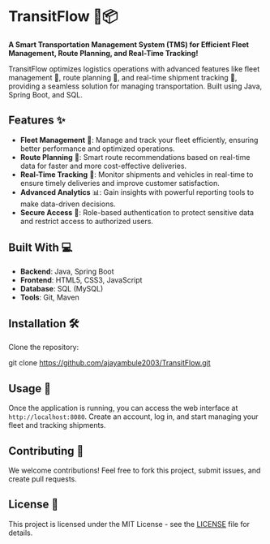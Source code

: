 
# TransitFlow 🚚📦

**A Smart Transportation Management System (TMS) for Efficient Fleet Management, Route Planning, and Real-Time Tracking!**

TransitFlow optimizes logistics operations with advanced features like fleet management 🚛, route planning 📍, and real-time shipment tracking 🚨, providing a seamless solution for managing transportation. Built using Java, Spring Boot, and SQL.

## Features ✨   

- **Fleet Management** 🚛: Manage and track your fleet efficiently, ensuring better performance and optimized operations. 
- **Route Planning** 📍: Smart route recommendations based on real-time data for faster and more cost-effective deliveries.
- **Real-Time Tracking** 🚨: Monitor shipments and vehicles in real-time to ensure timely deliveries and improve customer satisfaction.
- **Advanced Analytics** 📊: Gain insights with powerful reporting tools to make data-driven decisions. 
- **Secure Access** 🔐: Role-based authentication to protect sensitive data and restrict access to authorized users. 

## Built With 💻  
 
- **Backend**: Java, Spring Boot
- **Frontend**: HTML5, CSS3, JavaScript 
- **Database**: SQL (MySQL)
- **Tools**: Git, Maven
  
## Installation 🛠
  
Clone the repository:
   
   git clone https://github.com/ajayambule2003/TransitFlow.git
   

## Usage 🚀

Once the application is running, you can access the web interface at `http://localhost:8080`. Create an account, log in, and start managing your fleet and tracking shipments.

## Contributing 🤝

We welcome contributions! Feel free to fork this project, submit issues, and create pull requests.
 
## License 📄

This project is licensed under the MIT License - see the [LICENSE](LICENSE) file for details.

